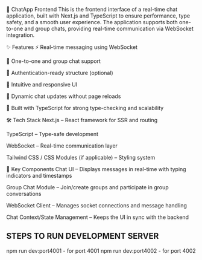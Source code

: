 💬 ChatApp Frontend
This is the frontend interface of a real-time chat application, built with Next.js and TypeScript to ensure performance, type safety, and a smooth user experience. The application supports both one-to-one and group chats, providing real-time communication via WebSocket integration.

✨ Features
⚡ Real-time messaging using WebSocket

👥 One-to-one and group chat support

🔐 Authentication-ready structure (optional)

🧭 Intuitive and responsive UI

🔄 Dynamic chat updates without page reloads

🧪 Built with TypeScript for strong type-checking and scalability

🛠️ Tech Stack
Next.js – React framework for SSR and routing

TypeScript – Type-safe development

WebSocket – Real-time communication layer

Tailwind CSS / CSS Modules (if applicable) – Styling system

📂 Key Components
Chat UI – Displays messages in real-time with typing indicators and timestamps

Group Chat Module – Join/create groups and participate in group conversations

WebSocket Client – Manages socket connections and message handling

Chat Context/State Management – Keeps the UI in sync with the backend

## STEPS TO RUN DEVELOPMENT SERVER

npm run dev:port4001 - for port 4001
npm run dev:port4002 - for port 4002
